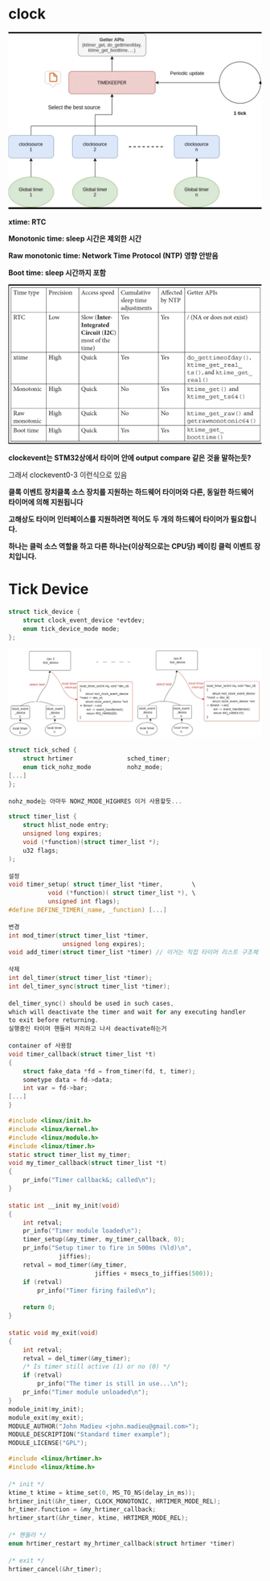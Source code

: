 # clock

![Untitled](clock%207f51f7743556473db1882ebf4bdaa414/Untitled.png)

**xtime: RTC**

**Monotonic time: sleep 시간은 제외한 시간**

**Raw monotonic time: Network Time Protocol (NTP) 영향 안받음**

**Boot time: sleep 시간까지 포함**

![Untitled](clock%207f51f7743556473db1882ebf4bdaa414/Untitled%201.png)

**clockevent는 STM32상에서 타이머 안에 output compare 같은 것을 말하는듯?**

그래서 clockevent0-3 이런식으로 있음

**클록 이벤트 장치클록 소스 장치를 지원하는 하드웨어 타이머와 다른, 동일한 하드웨어 타이머에 의해 지원됩니다**

**고해상도 타이머 인터페이스를 지원하려면 적어도 두 개의 하드웨어 타이머가 필요합니다.**

**하나는 클럭 소스 역할을 하고 다른 하나는(이상적으로는 CPU당) 베이킹 클럭 이벤트 장치입니다.**

# Tick Device

```c
struct tick_device {
    struct clock_event_device *evtdev;
    enum tick_device_mode mode;
};
```

![Untitled](clock%207f51f7743556473db1882ebf4bdaa414/Untitled%202.png)

```c
struct tick_sched {
    struct hrtimer               sched_timer;
    enum tick_nohz_mode          nohz_mode;
[...]
};

nohz_mode는 아마두 NOHZ_MODE_HIGHRES 이거 사용할듯...
```

```c
struct timer_list {
    struct hlist_node entry;
    unsigned long expires;
    void (*function)(struct timer_list *);
    u32 flags;
);

설정
void timer_setup( struct timer_list *timer,        \
           void (*function)( struct timer_list *), \
           unsigned int flags);
#define DEFINE_TIMER(_name, _function) [...]

변경
int mod_timer(struct timer_list *timer,
               unsigned long expires);
void add_timer(struct timer_list *timer) // 이거는 직접 타이머 리스트 구조체 expires변경

삭제
int del_timer(struct timer_list *timer);
int del_timer_sync(struct timer_list *timer);

del_timer_sync() should be used in such cases, 
which will deactivate the timer and wait for any executing handler 
to exit before returning.
실행중인 타이머 핸들러 처리하고 나서 deactivate하는거

container of 사용함
void timer_callback(struct timer_list *t)
{
    struct fake_data *fd = from_timer(fd, t, timer);
    sometype data = fd->data;
    int var = fd->bar;
[...]
}
```

```c
#include <linux/init.h>
#include <linux/kernel.h>
#include <linux/module.h>
#include <linux/timer.h>
static struct timer_list my_timer;
void my_timer_callback(struct timer_list *t)
{
    pr_info("Timer callback&; called\n");
}
 
static int __init my_init(void)
{
    int retval;
    pr_info("Timer module loaded\n");
    timer_setup(&my_timer, my_timer_callback, 0);
    pr_info("Setup timer to fire in 500ms (%ld)\n",
              jiffies);
    retval = mod_timer(&my_timer,
                        jiffies + msecs_to_jiffies(500));
    if (retval)
        pr_info("Timer firing failed\n");
 
    return 0;
}
 
static void my_exit(void)
{
    int retval;
    retval = del_timer(&my_timer);
    /* Is timer still active (1) or no (0) */
    if (retval)
        pr_info("The timer is still in use...\n");
    pr_info("Timer module unloaded\n");
}
module_init(my_init);
module_exit(my_exit);
MODULE_AUTHOR("John Madieu <john.madieu@gmail.com>");
MODULE_DESCRIPTION("Standard timer example");
MODULE_LICENSE("GPL");
```

```c
#include <linux/hrtimer.h>
#include <linux/ktime.h>

/* init */
ktime_t ktime = ktime_set(0, MS_TO_NS(delay_in_ms));
hrtimer_init(&hr_timer, CLOCK_MONOTONIC, HRTIMER_MODE_REL);
hr_timer.function = &my_hrtimer_callback;
hrtimer_start(&hr_timer, ktime, HRTIMER_MODE_REL);

/* 핸들러 */
enum hrtimer_restart my_hrtimer_callback(struct hrtimer *timer) 

/* exit */
hrtimer_cancel(&hr_timer);
```